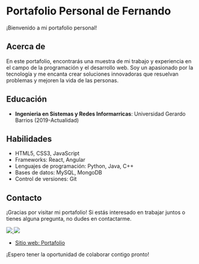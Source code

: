 # Portafolio Personal de Fernando

¡Bienvenido a mi portafolio personal!

## Acerca de

En este portafolio, encontrarás una muestra de mi trabajo y experiencia en el campo de la programación y el desarrollo web. Soy un apasionado por la tecnología y me encanta crear soluciones innovadoras que resuelvan problemas y mejoren la vida de las personas.

## Educación

- **Ingenieria en  Sistemas y Redes Informarricas**: Universidad Gerardo Barrios (2019-Actualidad)

## Habilidades

- HTML5, CSS3, JavaScript
- Frameworks: React, Angular
- Lenguajes de programación: Python, Java, C++
- Bases de datos: MySQL, MongoDB
- Control de versiones: Git

## Contacto

¡Gracias por visitar mi portafolio! Si estás interesado en trabajar juntos o tienes alguna pregunta, no dudes en contactarme.

<a target="_blank" href="mailto:ferandre1718.frg@gmail.com?subject=Mensaje%20de%20Github%20aquí"><img src="https://img.shields.io/badge/gmail-%23D14836.svg?&style=for-the-badge&logo=gmail&logoColor=white" /> 
 <a class="aling items center" target="_blank" href="https://www.linkedin.com/in/fernando-gonz%C3%A1lez-05b297232/"><img src="https://img.shields.io/badge/linkedin-%231DA1F2.svg?&style=for-the-badge&logo=linkedin&logoColor=white" />
- Sitio web: [Portafolio](https://fhergnzlz.netlify.app/)

¡Espero tener la oportunidad de colaborar contigo pronto!


